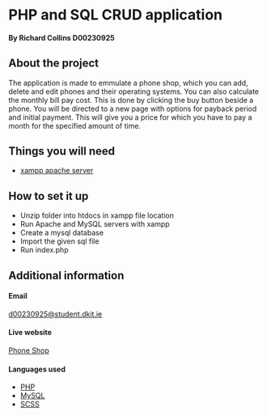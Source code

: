# PHP and SQL CRUD application
#### By Richard Collins D00230925

## About the project
The application is made to emmulate a phone shop, which you can add, delete and edit phones and their operating systems. 
You can also calculate the monthly bill pay cost. This is done by clicking the buy button beside a phone. You will be directed to a new page with options for payback period and initial payment.
This will give you a price for which you have to pay a month for the specified amount of time.

## Things you will need
- <a href="https://www.apachefriends.org/download.html" target="_blank">xampp apache server</a>

## How to  set it up
- Unzip folder into htdocs in xampp file location
- Run Apache and MySQL servers with xampp
- Create a mysql database
- Import the given sql file
- Run index.php

## Additional information
#### Email
d00230925@student.dkit.ie
#### Live website
<a href="https://mysql04.comp.dkit.ie/D00230925/ca2-server-side/students-php-crud-main/index.php" target="_blank">Phone Shop</a>
#### Languages used
- [PHP](https://www.php.net/)
- [MySQL](https://www.mysql.com/)
- [SCSS](https://sass-lang.com/)
